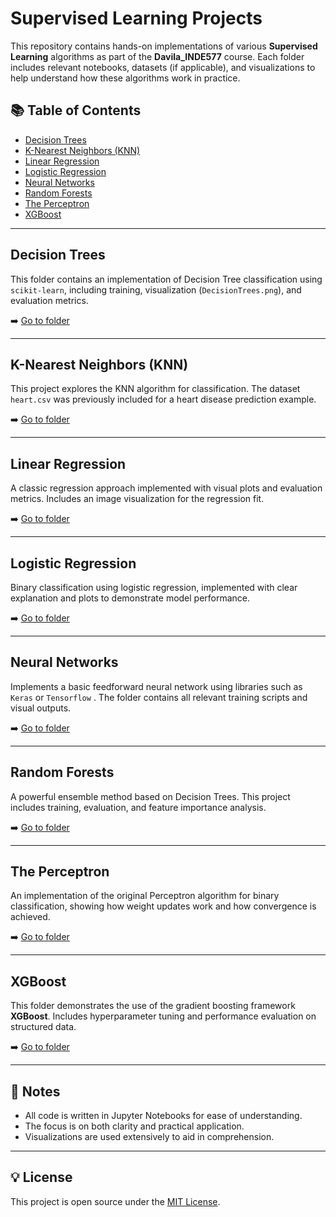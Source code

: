 # Supervised Learning Projects

This repository contains hands-on implementations of various **Supervised Learning** algorithms as part of the **Davila_INDE577** course. Each folder includes relevant notebooks, datasets (if applicable), and visualizations to help understand how these algorithms work in practice.

## 📚 Table of Contents

- [Decision Trees](#decision-trees)
- [K-Nearest Neighbors (KNN)](#k-nearest-neighbors-knn)
- [Linear Regression](#linear-regression)
- [Logistic Regression](#logistic-regression)
- [Neural Networks](#neural-networks)
- [Random Forests](#random-forests)
- [The Perceptron](#the-perceptron)
- [XGBoost](#xgboost)

---

## Decision Trees

This folder contains an implementation of Decision Tree classification using `scikit-learn`, including training, visualization (`DecisionTrees.png`), and evaluation metrics.

➡️ [Go to folder](./DecisionTrees)

---

## K-Nearest Neighbors (KNN)

This project explores the KNN algorithm for classification. The dataset `heart.csv` was previously included for a heart disease prediction example.

➡️ [Go to folder](./KNearestNeighbors)

---

## Linear Regression

A classic regression approach implemented with visual plots and evaluation metrics. Includes an image visualization for the regression fit.

➡️ [Go to folder](./LinearRegression)

---

## Logistic Regression

Binary classification using logistic regression, implemented with clear explanation and plots to demonstrate model performance.

➡️ [Go to folder](./LogisticRegression)

---

## Neural Networks

Implements a basic feedforward neural network using libraries such as `Keras` or `Tensorflow` . The folder contains all relevant training scripts and visual outputs.

➡️ [Go to folder](./NeuralNetworks)

---

## Random Forests

A powerful ensemble method based on Decision Trees. This project includes training, evaluation, and feature importance analysis.

➡️ [Go to folder](./RandomForests)

---

## The Perceptron

An implementation of the original Perceptron algorithm for binary classification, showing how weight updates work and how convergence is achieved.

➡️ [Go to folder](./ThePerceptron)

---

## XGBoost

This folder demonstrates the use of the gradient boosting framework **XGBoost**. Includes hyperparameter tuning and performance evaluation on structured data.

➡️ [Go to folder](./XGBoost)

---

## 📌 Notes

- All code is written in Jupyter Notebooks for ease of understanding.
- The focus is on both clarity and practical application.
- Visualizations are used extensively to aid in comprehension.

---

## 💡 License

This project is open source under the [MIT License](LICENSE).
